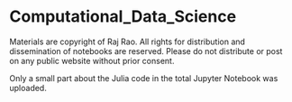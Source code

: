 # Computational_Data_Science

Materials are copyright of Raj Rao. All rights for distribution and dissemination of notebooks are reserved. Please do not distribute or post on any public website without prior consent.

Only a small part about the Julia code in the total Jupyter Notebook was uploaded. 
